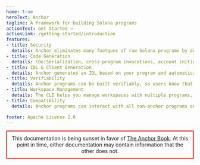 ```yaml
---
home: true
heroText: Anchor
tagline: A framework for building Solana programs
actionText: Get Started →
actionLink: /getting-started/introduction
features:
- title: Security
  details: Anchor eliminates many footguns of raw Solana programs by default and allows you to add more security checks without disrupting your business logic.
- title: Code Generation
  details: (De)Serialization, cross-program invocations, account initialization, and more.
- title: IDL & Client Generation
  details: Anchor generates an IDL based on your program and automatically creates a typescript client with it.
- title: Verifiability
  details: Anchor programs can be built verifiably, so users know that the on-chain program matches the code base.
- title: Workspace Management
  details: The CLI helps you manage workspaces with multiple programs, e2e tests, and more.
- title: Compatibility
  details: Anchor programs can interact with all non-anchor programs on Solana.

footer: Apache License 2.0
---
```

<div style="border: 2px solid red; text-align: center; padding: 10px 10px 10px 10px; box-sizing: border-box"> This documentation is being sunset in favor of <a href="https://book.anchor-lang.com" rel="noopener noreferrer" target="_blank">The Anchor Book</a>. At this point in time, either documentation may contain information that the other does not.</div>
